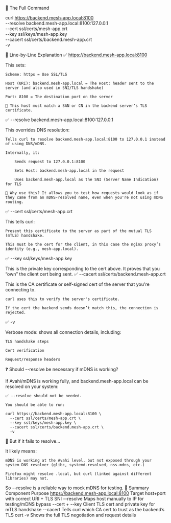 🔧 The Full Command

curl https://backend.mesh-app.local:8100 \
  --resolve backend.mesh-app.local:8100:127.0.0.1 \
  --cert ssl/certs/mesh-app.crt \
  --key ssl/keys/mesh-app.key \
  --cacert ssl/certs/backend.mesh-app.crt \
  -v

🧩 Line-by-Line Explanation
✅ https://backend.mesh-app.local:8100

This sets:

    Scheme: https = Use SSL/TLS

    Host (URI): backend.mesh-app.local = The Host: header sent to the server (and also used in SNI/TLS handshake)

    Port: 8100 = The destination port on the server

    🔐 This host must match a SAN or CN in the backend server’s TLS certificate.

✅ --resolve backend.mesh-app.local:8100:127.0.0.1

This overrides DNS resolution:

    Tells curl to resolve backend.mesh-app.local:8100 to 127.0.0.1 instead of using DNS/mDNS.

    Internally, it:

        Sends request to 127.0.0.1:8100

        Sets Host: backend.mesh-app.local in the request

        Uses backend.mesh-app.local as the SNI (Server Name Indication) for TLS

    🔎 Why use this? It allows you to test how requests would look as if they came from an mDNS-resolved name, even when you're not using mDNS routing.

✅ --cert ssl/certs/mesh-app.crt

This tells curl:

    Present this certificate to the server as part of the mutual TLS (mTLS) handshake.

    This must be the cert for the client, in this case the nginx proxy’s identity (e.g., mesh-app.local).

✅ --key ssl/keys/mesh-app.key

This is the private key corresponding to the cert above. It proves that you “own” the client cert being sent.
✅ --cacert ssl/certs/backend.mesh-app.crt

This is the CA certificate or self-signed cert of the server that you're connecting to.

    curl uses this to verify the server's certificate.

    If the cert the backend sends doesn’t match this, the connection is rejected.

✅ -v

Verbose mode: shows all connection details, including:

    TLS handshake steps

    Cert verification

    Request/response headers

❓ Should --resolve be necessary if mDNS is working?

If Avahi/mDNS is working fully, and backend.mesh-app.local can be resolved on your system:

    ✅ --resolve should not be needed.

    You should be able to run:

    curl https://backend.mesh-app.local:8100 \
      --cert ssl/certs/mesh-app.crt \
      --key ssl/keys/mesh-app.key \
      --cacert ssl/certs/backend.mesh-app.crt \
      -v

🔎 But if it fails to resolve...

It likely means:

    mDNS is working at the Avahi level, but not exposed through your system DNS resolver (glibc, systemd-resolved, nss-mdns, etc.)

    Firefox might resolve .local, but curl (linked against different libraries) may not.

So --resolve is a reliable way to mock mDNS for testing.
🔁 Summary
Component	Purpose
https://backend.mesh-app.local:8100	Target host+port with correct URI + TLS SNI
--resolve	Maps host manually to IP for testing/mDNS bypass
--cert + --key	Client TLS cert and private key for mTLS handshake
--cacert	Tells curl which CA cert to trust as the backend’s TLS cert
-v	Shows the full TLS negotiation and request details